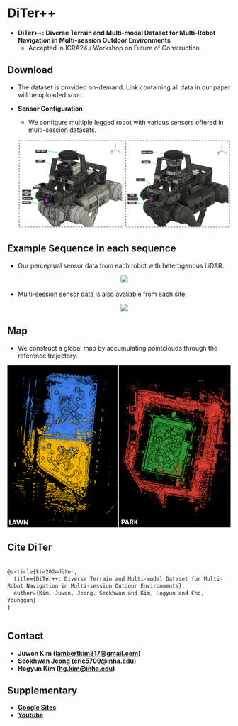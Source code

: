 # DiTer++
* **DiTer++: Diverse Terrain and Multi-modal Dataset for Multi-Robot Navigation in Multi-session Outdoor Environments**
	* Accepted in ICRA24 / Workshop on Future of Construction
## Download
* The dataset is provided on-demand. Link containing all data in our paper will be uploaded soon. 

* **Sensor Configuration** 
	* We configure multiple legged robot with various sensors offered in multi-session datasets.
	<p align="center"><img src=fig/sensor_setup.png /></p>

## Example Sequence in each sequence
* Our perceptual sensor data from each robot with heterogenous LiDAR.
	<p align="center"><img src=fig/lawn_small.gif /></p>
* Multi-session sensor data is also avaliable from each site.
	<p align="center"><img src=fig/park_multi_session.gif /></p>


## Map
* We construct a global map by accumulating pointclouds through the reference trajectory.
<p align="center"><img src=fig/glob_map.png /></p>

## Cite DiTer
<pre>
<code>
@article{kim2024diter,
  title={DiTer++: Diverse Terrain and Multi-modal Dataset for Multi-Robot Navigation in Multi-session Outdoor Environments},
  author={Kim, Juwon, Jeong, Seokhwan and Kim, Hogyun and Cho, Younggun}
}
</code>
</pre>  

## Contact
* **Juwon Kim (lambertkim317@gmail.com)**
* **Seokhwan Jeong (eric5709@inha.edu)**
* **Hogyun Kim (hg.kim@inha.edu)**

## Supplementary
* **[Google Sites](https://sites.google.com/view/diter-plusplus/)**
* **[Youtube](wip)**

